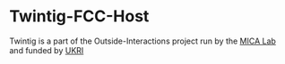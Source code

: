 # Twintig-FCC-Host

Twintig is a part of the Outside-Interactions project run by the [MICA Lab](https://micalab.org/) and funded by [UKRI](https://www.ukri.org/)
